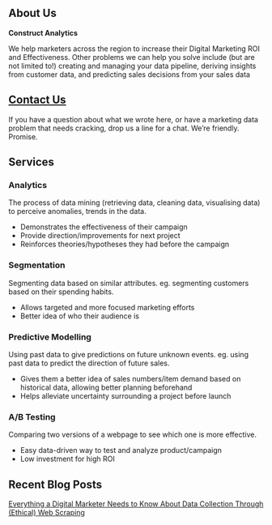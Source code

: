 ## About Us

**Construct Analytics**

We help marketers across the region to increase their Digital Marketing ROI and Effectiveness. Other problems we can help you solve include (but are not limited to!) creating and managing your data pipeline, deriving insights from customer data, and predicting sales decisions from your sales data

## [Contact Us](https://www.constructdigital.com/contact)
If you have a question about what we wrote here, or have a marketing data problem that needs cracking, drop us a line for a chat. We’re friendly. Promise.

## Services

### Analytics
The process of data mining (retrieving data, cleaning data, visualising data) to perceive anomalies, trends in the data. 

- Demonstrates the effectiveness of their campaign
- Provide direction/improvements for next project
- Reinforces theories/hypotheses they had before the campaign
  
### Segmentation
Segmenting data based on similar attributes. eg. segmenting customers based on their spending habits.

- Allows targeted and more focused marketing efforts
- Better idea of who their audience is

### Predictive Modelling
Using past data to give predictions on future unknown events. eg. using past data to predict the direction of future sales.

- Gives them a better idea of sales numbers/item demand based on historical data, allowing better planning beforehand
- Helps alleviate uncertainty surrounding a project before launch


### A/B Testing
Comparing two versions of a webpage to see which one is more effective.

- Easy data-driven way to test and analyze product/campaign
- Low investment for high ROI


## Recent Blog Posts

[Everything a Digital Marketer Needs to Know About Data Collection Through (Ethical) Web Scraping](https://www.constructdigital.com/blog/everything-a-digital-marketer-needs-to-know-about-data-collection-through-ethical-web-scraping)

